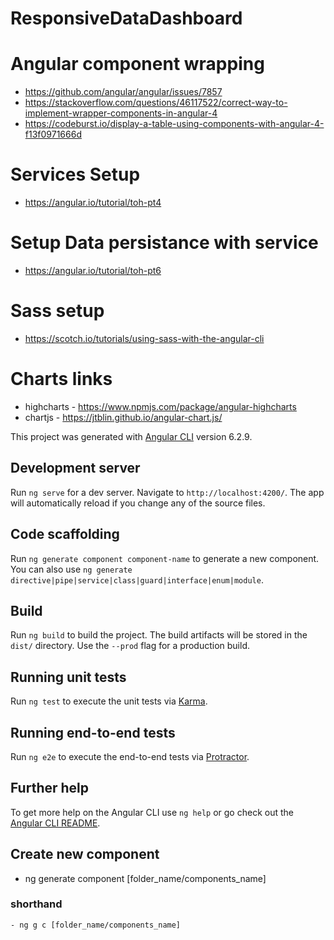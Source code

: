 # ResponsiveDataDashboard

# Angular component wrapping
  - https://github.com/angular/angular/issues/7857
  - https://stackoverflow.com/questions/46117522/correct-way-to-implement-wrapper-components-in-angular-4
  - https://codeburst.io/display-a-table-using-components-with-angular-4-f13f0971666d

# Services Setup
  - https://angular.io/tutorial/toh-pt4
# Setup Data persistance with service
  - https://angular.io/tutorial/toh-pt6

# Sass setup
  - https://scotch.io/tutorials/using-sass-with-the-angular-cli

# Charts links
 -  highcharts - https://www.npmjs.com/package/angular-highcharts
 - chartjs - https://jtblin.github.io/angular-chart.js/

This project was generated with [Angular CLI](https://github.com/angular/angular-cli) version 6.2.9.

## Development server

Run `ng serve` for a dev server. Navigate to `http://localhost:4200/`. The app will automatically reload if you change any of the source files.

## Code scaffolding

Run `ng generate component component-name` to generate a new component. You can also use `ng generate directive|pipe|service|class|guard|interface|enum|module`.

## Build

Run `ng build` to build the project. The build artifacts will be stored in the `dist/` directory. Use the `--prod` flag for a production build.

## Running unit tests

Run `ng test` to execute the unit tests via [Karma](https://karma-runner.github.io).

## Running end-to-end tests

Run `ng e2e` to execute the end-to-end tests via [Protractor](http://www.protractortest.org/).

## Further help

To get more help on the Angular CLI use `ng help` or go check out the [Angular CLI README](https://github.com/angular/angular-cli/blob/master/README.md).

## Create new component 
  - ng generate component [folder_name/components_name]
  ### shorthand
    - ng g c [folder_name/components_name]
